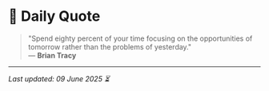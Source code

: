 # 📜 Daily Quote

> "Spend eighty percent of your time focusing on the opportunities of tomorrow rather than the problems of yesterday."  
> — **Brian Tracy**

---

_Last updated: 09 June 2025 ⏳_
